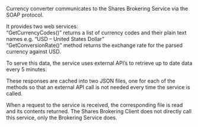 Currency converter communicates to the Shares Brokering Service via the SOAP protocol.

It provides two web services:  
“GetCurrencyCodes()” returns a list of currency codes and their plain text names e.g. “USD – United States Dollar”   
“GetConversionRate()” method returns the exchange rate for the parsed currency against USD. 

To serve this data, the service uses external API’s to retrieve up to date data every 5 minutes. 

These responses are cached into two JSON files, one for each of the methods so that an external API call is not needed every time the service is called.

When a request to the service is received, the corresponding file is read and its contents returned. The Shares Brokering Client does not directly call this service, only the Brokering Service does. 
